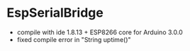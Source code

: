 # EspSerialBridge

* compile with ide 1.8.13 + ESP8266 core for Arduino 3.0.0
* fixed compile error in "String uptime()"
